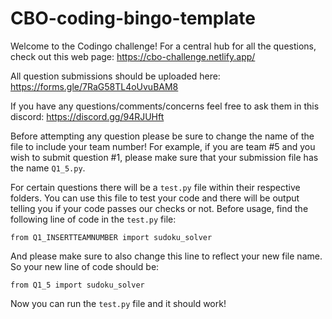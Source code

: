 # CBO-coding-bingo-template
Welcome to the Codingo challenge! For a central hub for all the questions, check out this web page: https://cbo-challenge.netlify.app/

All question submissions should be uploaded here: https://forms.gle/7RaG58TL4oUvuBAM8

If you have any questions/comments/concerns feel free to ask them in this discord: https://discord.gg/94RJUHft

Before attempting any question please be sure to change the name of the file to include your team number! For example, if you are team #5 and you wish to submit question #1, please make sure that your submission file has the name `Q1_5.py`.

For certain questions there will be a `test.py` file within their respective folders. You can use this file to test your code and there will be output telling you if your code passes our checks or not. Before usage, find the following line of code in the `test.py` file:

```
from Q1_INSERTTEAMNUMBER import sudoku_solver
```

And please make sure to also change this line to reflect your new file name. So your new line of code should be:

```
from Q1_5 import sudoku_solver
```

Now you can run the `test.py` file and it should work!
